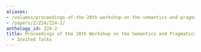 ```yaml
---
aliases:
- /volumes/proceedings-of-the-28th-workshop-on-the-semantics-and-pragmatics-of-dialogue-invited-talks/
- /papers/Z/Z24/Z24-2/
anthology_id: Z24-2
title: Proceedings of the 28th Workshop on the Semantics and Pragmatics of Dialogue
  - Invited Talks
---
```

